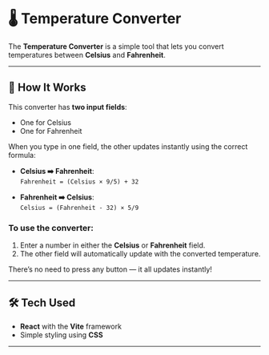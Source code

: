 # 🌡️ Temperature Converter

The **Temperature Converter** is a simple tool that lets you convert temperatures between **Celsius** and **Fahrenheit**.

---

## 🔧 How It Works

This converter has **two input fields**:

- One for Celsius
- One for Fahrenheit

When you type in one field, the other updates instantly using the correct formula:

- **Celsius ➡️ Fahrenheit**:  
  `Fahrenheit = (Celsius × 9/5) + 32`

- **Fahrenheit ➡️ Celsius**:  
  `Celsius = (Fahrenheit - 32) × 5/9`

### To use the converter:

1. Enter a number in either the **Celsius** or **Fahrenheit** field.
2. The other field will automatically update with the converted temperature.

There’s no need to press any button — it all updates instantly!

---

## 🛠️ Tech Used

- **React** with the **Vite** framework  
- Simple styling using **CSS**

---
